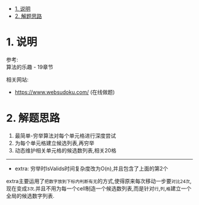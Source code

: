 <!-- TOC -->

- [1. 说明](#1-说明)
- [2. 解题思路](#2-解题思路)

<!-- /TOC -->


<a id="markdown-1-说明" name="1-说明"></a>
# 1. 说明

参考:  
算法的乐趣 - 19章节

相关网站:  
* https://www.websudoku.com/ (在线做题)

<a id="markdown-2-解题思路" name="2-解题思路"></a>
# 2. 解题思路

1. 最简单-穷举算法对每个单元格进行深度尝试
2. 为每个单元格建立候选列表,再穷举
3. 动态维护相关单元格的候选数列表,相关20格

---
* extra: 穷举时IsValids时间复杂度改为O(n),并且包含了上面的第2个

extra主要运用了`把数字放到下标内判断有无`的方式,使得原来每次移动一步要`对比24次`,现在变成`3次`.并且不用为每一个cell制造一个候选数列表,而是针对`行`,`列`,`格`建立一个全局的候选数字列表.
